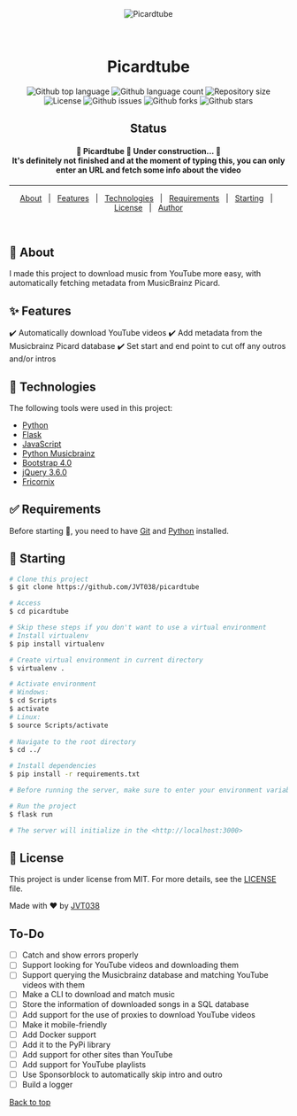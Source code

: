 <div align="center" id="top"> 
  <img src="./.github/app.gif" alt="Picardtube" />

  &#xa0;

  <!-- <a href="https://picardtube.netlify.app">Demo</a> -->
</div>

<h1 align="center">Picardtube</h1>

<p align="center">
  <img alt="Github top language" src="https://img.shields.io/github/languages/top/JVT038/picardtube?color=56BEB8">

  <img alt="Github language count" src="https://img.shields.io/github/languages/count/JVT038/picardtube?color=56BEB8">

  <img alt="Repository size" src="https://img.shields.io/github/repo-size/JVT038/picardtube?color=56BEB8">

  <img alt="License" src="https://img.shields.io/github/license/JVT038/picardtube?color=56BEB8">

  <img alt="Github issues" src="https://img.shields.io/github/issues/JVT038/picardtube?color=56BEB8" />

  <img alt="Github forks" src="https://img.shields.io/github/forks/JVT038/picardtube?color=56BEB8" />

  <img alt="Github stars" src="https://img.shields.io/github/stars/JVT038/picardtube?color=56BEB8" />
</p>

<h2 align="center">Status</h2>

<h4 align="center"> 
	🚧  Picardtube 🚀 Under construction...  🚧 <br/>
  It's definitely not finished and at the moment of typing this, you can only enter an URL and fetch some info about the video
</h4> 

<hr>

<p align="center">
  <a href="#dart-about">About</a> &#xa0; | &#xa0; 
  <a href="#sparkles-features">Features</a> &#xa0; | &#xa0;
  <a href="#rocket-technologies">Technologies</a> &#xa0; | &#xa0;
  <a href="#white_check_mark-requirements">Requirements</a> &#xa0; | &#xa0;
  <a href="#checkered_flag-starting">Starting</a> &#xa0; | &#xa0;
  <a href="#memo-license">License</a> &#xa0; | &#xa0;
  <a href="https://github.com/JVT038" target="_blank">Author</a>
</p>

<br>

## :dart: About ##

I made this project to download music from YouTube more easy, with automatically fetching metadata from MusicBrainz Picard. 

## :sparkles: Features ##

:heavy_check_mark: Automatically download YouTube videos
:heavy_check_mark: Add metadata from the Musicbrainz Picard database
:heavy_check_mark: Set start and end point to cut off any outros and/or intros

## :rocket: Technologies ##

The following tools were used in this project:

- [Python](https://python.org/)
- [Flask](https://flask.palletsprojects.com/en/2.0.x/)
- [JavaScript](https://www.javascript.com/)
- [Python Musicbrainz](https://python-musicbrainzngs.readthedocs.io)
- [Bootstrap 4.0](https://getbootstrap.com/docs/4.0)
- [jQuery 3.6.0](https://jquery.com/)
- [Fricornix](https://friconix.com/)

## :white_check_mark: Requirements ##

Before starting :checkered_flag:, you need to have [Git](https://git-scm.com) and [Python](https://python.org) installed.

## :checkered_flag: Starting ##
```bash
# Clone this project
$ git clone https://github.com/JVT038/picardtube

# Access
$ cd picardtube

# Skip these steps if you don't want to use a virtual environment
# Install virtualenv
$ pip install virtualenv

# Create virtual environment in current directory
$ virtualenv .

# Activate environment
# Windows:
$ cd Scripts
$ activate
# Linux:
$ source Scripts/activate
 
# Navigate to the root directory
$ cd ../

# Install dependencies
$ pip install -r requirements.txt

# Before running the server, make sure to enter your environment variables in example.flaskenv and rename example.flaskenv to .flaskenv, so remove 'example'.

# Run the project
$ flask run

# The server will initialize in the <http://localhost:3000>
```

## :memo: License ##

This project is under license from MIT. For more details, see the [LICENSE](LICENSE.md) file.


Made with :heart: by <a href="https://github.com/JVT038" target="_blank">JVT038</a>

## To-Do

- [ ] Catch and show errors properly
- [ ] Support looking for YouTube videos and downloading them
- [ ] Support querying the Musicbrainz database and matching YouTube videos with them
- [ ] Make a CLI to download and match music
- [ ] Store the information of downloaded songs in a SQL database
- [ ] Add support for the use of proxies to download YouTube videos
- [ ] Make it mobile-friendly
- [ ] Add Docker support
- [ ] Add it to the PyPi library
- [ ] Add support for other sites than YouTube
- [ ] Add support for YouTube playlists
- [ ] Use Sponsorblock to automatically skip intro and outro
- [ ] Build a logger
&#xa0;

<a href="#top">Back to top</a>
